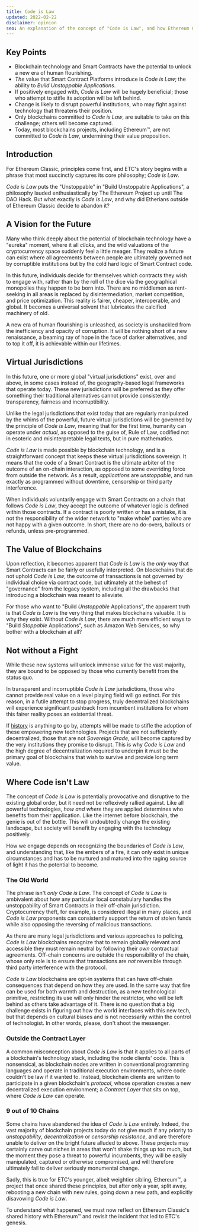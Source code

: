 ```yaml
---
title: Code is Law
updated: 2022-02-22
disclaimer: opinion
seo: An explanation of the concept of "Code is Law", and how Ethereum Classic is one of the few blockchain projects that allow this bright future to unfold.
---
```


## Key Points

- Blockchain technology and Smart Contracts have the potential to unlock a new era of human flourishing.
- _The_ value that Smart Contract Platforms introduce is _Code is Law_; the ability to _Build Unstoppable Applications_.
- If positively engaged with, _Code is Law_ will be hugely beneficial; those who attempt to stifle its adoption will be left behind.
- Change is likely to disrupt powerful institutions, who may fight against technology that threatens their position.
- Only blockchains committed to _Code is Law_, are suitable to take on this challenge; others will become captured.
- Today, most blockchains projects, including Ethereum™, are not committed to _Code is Law_, undermining their value proposition.

## Introduction

For Ethereum Classic, principles come first, and ETC's story begins with a phrase that most succinctly captures its core philosophy; _Code is Law_.

_Code is Law_ puts the "Unstoppable" in "Build Unstoppable Applications", a philosophy lauded enthusiastically by The Ethereum Project up until The DAO Hack. But what exactly is _Code is Law_, and why did Etherians outside of Ethereum Classic decide to abandon it?

## A Vision for the Future

Many who think deeply about the potential of blockchain technology have a "eureka" moment, where it all _clicks_, and the wild valuations of the cryptocurrency space suddenly feel a little meager. They realize a future can exist where all agreements between people are ultimately governed not by corruptible institutions but by the cold hard logic of Smart Contract code.

In this future, individuals decide for themselves which contracts they wish to engage with, rather than by the roll of the dice via the geographical monopolies they happen to be born into. There are no middlemen as rent-seeking in all areas is replaced by disintermediation, market competition, and price optimization. This reality is fairer, cheaper, interoperable, and global. It becomes a universal solvent that lubricates the calcified machinery of old.

A new era of human flourishing is unleashed, as society is unshackled from the inefficiency and opacity of corruption. It will be nothing short of a new renaissance, a beaming ray of hope in the face of darker alternatives, and to top it off, it is achievable within our lifetimes.

## Virtual Jurisdictions

In this future, one or more global "virtual jurisdictions" exist, over and above, in some cases instead of, the geography-based legal frameworks that operate today. These new jurisdictions will be preferred as they offer something their traditional alternatives cannot provide consistently: transparency, fairness and incorruptibility.

Unlike the legal jurisdictions that exist today that are regularly manipulated by the whims of the powerful, future virtual jurisdictions will be governed by the principle of _Code is Law_, meaning that for the first time, humanity can operate under _actual_, as opposed to the guise of, Rule of Law, codified not in esoteric and misinterpretable legal texts, but in pure mathematics.

_Code is Law_ is made possible by blockchain technology, and is a straightforward concept that keeps these virtual jurisdictions sovereign. It means that the code of a Smart Contract is the ultimate arbiter of the outcome of an on-chain interaction, as opposed to some overriding force from outside the network. As a result, _applications_ are _unstoppable_, and run exactly as programmed without downtime, censorship or third party interference.

When individuals voluntarily engage with Smart Contracts on a chain that follows _Code is Law_, they accept the outcome of whatever logic is defined within those contracts. If a contract is poorly written or has a mistake, it is not the responsibility of the wider network to "make whole" parties who are not happy with a given outcome. In short, there are no do-overs, bailouts or refunds, unless pre-programmed.

## The Value of Blockchains

Upon reflection, it becomes apparent that _Code is Law_ is the _only_ way that Smart Contracts can be fairly or usefully interpreted. On blockchains that do not uphold _Code is Law_, the outcome of transactions is not governed by individual choice via contract code, but ultimately at the behest of "governance" from the legacy system, including all the drawbacks that introducing a blockchain was meant to alleviate.

For those who want to "Build _Unstoppable_ Applications", the apparent truth is that _Code is Law_ is the very thing that makes blockchains valuable. It is why they exist. Without _Code is Law_, there are much more efficient ways to "Build _Stoppable_ Applications", such as Amazon Web Services, so why bother with a blockchain at all?

## Not without a Fight

While these new systems will unlock immense value for the vast majority, they are bound to be opposed by those who currently benefit from the status quo.

In transparent and incorruptible _Code is Law_ jurisdictions, those who cannot provide real value on a level playing field will go extinct. For this reason, in a futile attempt to stop progress, truly decentralized blockchains will experience significant pushback from incumbent institutions for whom this fairer reality poses an existential threat.

If [history](https://www.eff.org/wp/riaa-v-people-five-years-later) is anything to go by, attempts will be made to stifle the adoption of these empowering new technologies. Projects that are not sufficiently decentralized, those that are not _Sovereign Grade_, will become captured by the very institutions they promise to disrupt. This is why _Code is Law_ and the high degree of decentralization required to underpin it must be the primary goal of blockchains that wish to survive and provide long term value.

## Where Code isn't Law

The concept of _Code is Law_ is potentially provocative and disruptive to the existing global order, but it need not be reflexively rallied against. Like all powerful technologies, _how and where_ they are applied determines who benefits from their application. Like the internet before blockchain, the genie is out of the bottle. This will undoubtedly change the existing landscape, but society will benefit by engaging with the technology positively.

How we engage depends on recognizing the boundaries of _Code is Law_, and understanding that, like the embers of a fire, it can only exist in unique circumstances and has to be nurtured and matured into the raging source of light it has the potential to become.

### The Old World

The phrase isn't _only Code is Law_. The concept of _Code is Law_ is ambivalent about how any particular local constabulary handles the unstoppability of Smart Contracts in their off-chain jurisdiction. Cryptocurrency theft, for example, is considered illegal in many places, and _Code is Law_ proponents can consistently support the return of stolen funds while also opposing the reversing of malicious transactions. 

As there are many legal jurisdictions and various approaches to policing, *Code is Law* blockchains recognize that to remain globally relevant and accessible they must remain neutral by following their *own* contractual agreements. Off-chain concerns are outside the responsibility of the chain, whose only role is to ensure that transactions are _not_ reversible through third party interference with the protocol.

_Code is Law_ blockchains are opt-in systems that can have off-chain consequences that depend on how they are used. In the same way that fire can be used for both warmth and destruction, as a new technological primitive, restricting its use will only hinder the restrictor, who will be left behind as others take advantage of it. There is no question that a big challenge exists in figuring out how the world interfaces with this new tech, but that depends on cultural biases and is not necessarily within the control of technologist. In other words, please, don't shoot the messenger.

### Outside the Contract Layer

A common misconception about _Code is Law_ is that it applies to all parts of a blockchain's technology stack, including the node clients' code. This is nonsensical, as blockchain nodes are written in conventional programming languages and operate in traditional execution environments, where code couldn't be law if it wanted to. Instead, blockchain clients are written to participate in a given blockchain's _protocol_, whose operation creates a new decentralized execution environment; a _Contract Layer_ that sits on top, where _Code is Law_ can operate.

### 9 out of 10 Chains

Some chains have abandoned the idea of _Code is Law_ entirely. Indeed, the vast majority of blockchain projects today do not give much if any priority to _unstoppability_, _decentralization_ or _censorship resistance_, and are therefore unable to deliver on the bright future alluded to above. These projects may certainly carve out niches in areas that won't shake things up too much, but the moment they pose a threat to powerful incumbents, they will be easily manipulated, captured or otherwise compromised, and will therefore ultimately fail to deliver seriously monumental change.

Sadly, this is true for ETC's younger, albeit weightier sibling, Ethereum™, a project that once shared these principles, but after only a year, split away, rebooting a new chain with new rules, going down a new path, and explicitly disavowing _Code is Law_.

To understand what happened, we must now reflect on Ethereum Classic's shared history with Ethereum™ and revisit the incident that led to ETC's genesis.
